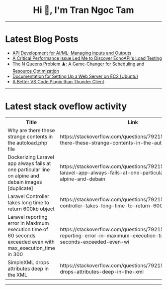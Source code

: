 <h1 align="center">Hi 👋, I'm Tran Ngoc Tam</h1>

---

# Latest Blog Posts 
<!-- BLOG-POST-LIST:START -->
- [API Development for AI/ML: Managing Inputs and Outputs](https://dev.to/apidna/api-development-for-aiml-managing-inputs-and-outputs-3b4l)
- [A Critical Performance Issue Led Me to Discover EchoAPI&#39;s Load Testing](https://dev.to/philip_zhang_854092d88473/a-critical-performance-issue-led-me-to-discover-echoapis-load-testing-28ca)
- [The N Queens Problem ♟️: A Game-Changer for Scheduling and Resource Optimization](https://dev.to/saumya_m/the-n-queens-problem-a-game-changer-for-scheduling-and-resource-optimization-48pe)
- [Documentation for Setting Up a Web Server on EC2 &lpar;Ubuntu&rpar;](https://dev.to/teetoflame/documentation-for-setting-up-a-web-server-on-ec2-ubuntu-3a8e)
- [A Better VS Code Plugin than Thunder Client](https://dev.to/philip_zhang_854092d88473/a-better-vs-code-plugin-than-thunder-client-2aj5)
<!-- BLOG-POST-LIST:END -->

---

# Latest stack oveflow activity
<table>
  <tr><th>Title</th><th>Link</th></tr>
  <!-- STACKOVERFLOW:START --><tr><td>Why are there these strange contents in the autoload.php file</td><td>https://stackoverflow.com/questions/79215669/why-are-there-these-strange-contents-in-the-autoload-php-file</td></tr><tr><td>Dockerizing Laravel app always fails at one particular line on alpine and debain images [duplicate]</td><td>https://stackoverflow.com/questions/79215603/dockerizing-laravel-app-always-fails-at-one-particular-line-on-alpine-and-debain</td></tr><tr><td>Laravel Controller takes long time to return 600kb object</td><td>https://stackoverflow.com/questions/79215574/laravel-controller-takes-long-time-to-return-600kb-object</td></tr><tr><td>Laravel reporting error in Maximum execution time of 60 seconds exceeded even with max_execution_time in 300</td><td>https://stackoverflow.com/questions/79215544/laravel-reporting-error-in-maximum-execution-time-of-60-seconds-exceeded-even-wi</td></tr><tr><td>SimpleXML drops attributes deep in the XML</td><td>https://stackoverflow.com/questions/79215346/simplexml-drops-attributes-deep-in-the-xml</td></tr><!-- STACKOVERFLOW:END -->
</table>

---


